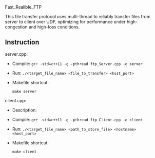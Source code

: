 Fast_Realible_FTP

This file transfer protocol uses multi-thread to reliably transfer files from server to client over UDP, optimizing for performance under high-congestion and high-loss conditions.

## Instruction

server.cpp:

- Compile: `g++ -std=c++11 -g -pthread ftp_Server.cpp -o server`

- Run: `./<target_file_name> <file_to_transfer> <host_port>`

- Makefile shortcut:

  `make server`

client.cpp:

- Description:

- Compile: `g++ -std=c++11 -g -pthread ftp_Client.cpp -o client`

- Run: `./<target_file_name> <path_to_store_file> <hostname> <host_port>`

- Makefile shortcut:

  `make client`

